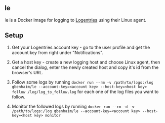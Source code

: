 le
--

le is a Docker image for logging to [Logentries](http://logentries.com) using
their Linux agent.

Setup
-----
1. Get your Logentries account key - go to the user profile and get
the account key from right under "Notifications".

2. Get a host key - create a new logging host and choose Linux agent,
then cancel the dialog, enter the newly created host and copy it's id from
the browser's URL.

3. Follow some logs by running
`docker run --rm -v /path/to/logs:/log gbenhaim/le --account-key=<account key> --host-key=<host key> follow /log/log_to_follow.log`
for each one of the log files you want to follow.

4. Monitor the followed logs by running
`docker run --rm -d -v /path/to/logs:/log gbenhaim/le --account-key=<account key> --host-key=<host key> monitor`
